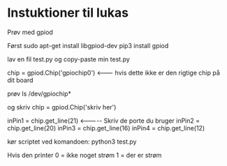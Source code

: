 # Instuktioner til lukas

Prøv med gpiod

Først 
sudo apt-get install libgpiod-dev
pip3 install gpiod

lav en fil test.py og copy-paste min test.py

chip = gpiod.Chip('gpiochip0') <--- hvis dette ikke er den rigtige chip på dit board

prøv 
ls /dev/gpiochip*

og skriv chip = gpiod.Chip('skriv her')


inPin1 = chip.get_line(21) <----- Skriv de porte du bruger
inPin2 = chip.get_line(20)
inPin3 = chip.get_line(16)
inPin4 = chip.get_line(12)

kør scriptet ved komandoen:
python3 test.py

Hvis den printer
0 = ikke noget strøm
1 = der er strøm